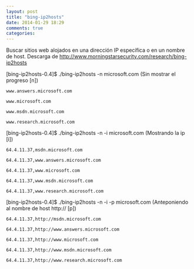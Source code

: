 ```yaml
---
layout: post
title: "bing-ip2hosts"
date: 2014-01-29 18:29
comments: true
categories: 
---
```

Buscar sitios web alojados en una dirección IP específica o en un nombre de host. Descarga de <http://www.morningstarsecurity.com/research/bing-ip2hosts>

[bing-ip2hosts-0.4]$ ./bing-ip2hosts -n microsoft.com (Sin mostrar el progreso [n])

	www.answers.microsoft.com

	www.microsoft.com

	www.msdn.microsoft.com

	www.research.microsoft.com

[bing-ip2hosts-0.4]$ ./bing-ip2hosts -n -i microsoft.com (Mostrando la ip [i])

	64.4.11.37,msdn.microsoft.com

	64.4.11.37,www.answers.microsoft.com

	64.4.11.37,www.microsoft.com

	64.4.11.37,www.msdn.microsoft.com

	64.4.11.37,www.research.microsoft.com

[bing-ip2hosts-0.4]$ ./bing-ip2hosts -n -i -p microsoft.com (Anteponiendo al nombre de host http:// [p])

	64.4.11.37,http://msdn.microsoft.com

	64.4.11.37,http://www.answers.microsoft.com

	64.4.11.37,http://www.microsoft.com

	64.4.11.37,http://www.msdn.microsoft.com

	64.4.11.37,http://www.research.microsoft.com

